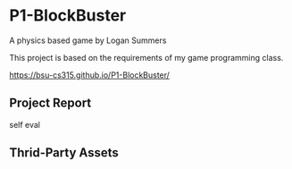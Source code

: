 # P1-BlockBuster
A physics based game by Logan Summers

This project is based on the requirements of my game programming class.

https://bsu-cs315.github.io/P1-BlockBuster/

## Project Report

self eval

## Thrid-Party Assets
